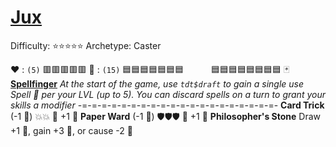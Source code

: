 # [Jux](<https://www.youtube.com/watch?v=Zf2qOWmKiz0>)
Difficulty: ⭐⭐⭐⭐⭐
Archetype: Caster

❤️ : `(5)`   🟥🟥🟥🟥🟥
🔷 : `(15)` 🟦🟦🟦🟦🟦🟦🟦
`     `  🟦🟦🟦🟦🟦🟦🟦🟦
🃏 [**Spellfinger**](https://media.discordapp.net/attachments/1056365502101979146/1178163475554521228/Jux.png?ex=65d16e3d&is=65bef93d&hm=c111d74d8d42124752c998bb8a29e7d0b7c59fc84809f666782d269d18862865&=&format=webp&quality=lossless&width=676&height=676) 
*At the start of the game, use `tdt$draft` to gain a single use Spell 📜 per your LVL (up to 5). You can discard spells on a turn to grant your skills a modifier* 
-=-=-=-=-=-=-=-=-=-=-=-=-=-=-=-=-=-=-=-=-
**Card Trick** (-1 🔷) 💥💥 🔀 +1 📜
**Paper Ward** (-1 🔷) 🛡️🛡️🛡️ 🔀 +1 📜
**Philosopher's Stone** Draw +1 📜, gain +3 🔷, or cause -2 🔷
